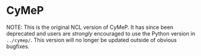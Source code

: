 # CyMeP

NOTE: This is the original NCL version of CyMeP. It has since been deprecated and users are *strongly* encouraged to use the Python version in `../cymep/`. This version will no longer be updated outside of obvious bugfixes.